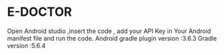 # E-DOCTOR

Open Android studio ,insert the code , add your API Key in Your Android manifest file and run the code.
Android gradle plugin version :3.6.3
Gradle version :5.6.4
